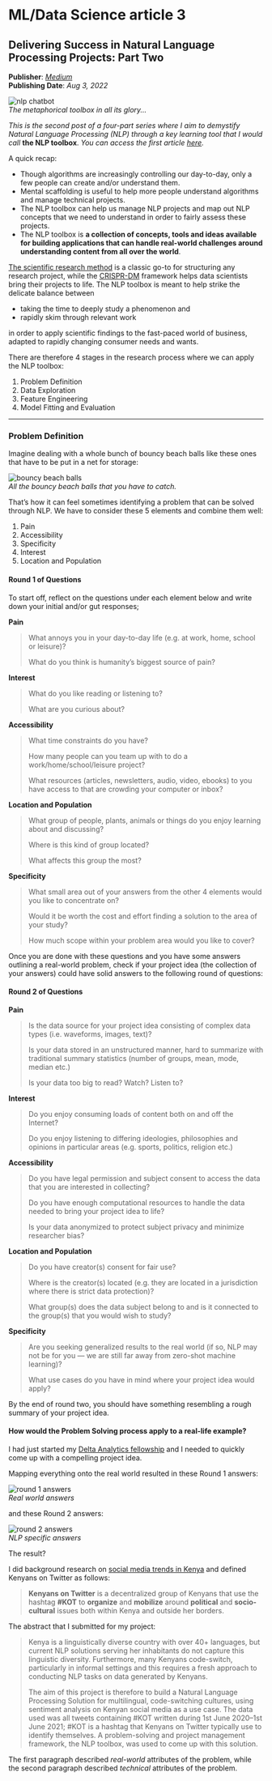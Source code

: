 # ML/Data Science article 3

## Delivering Success in Natural Language Processing Projects: Part Two

**Publisher**: [*Medium*](https://medium.com/@ceethinwa/delivering-success-in-natural-language-processing-projects-part-two-897e616bc8e2) <br>
**Publishing Date**: *Aug 3, 2022*

![nlp chatbot](../images/nlp-toolbox.svg) <br>
*The metaphorical toolbox in all its glory...*

*This is the second post of a four-part series where I aim to demystify Natural Language Processing (NLP) through a key 
learning tool that I would call* **the NLP toolbox**. *You can access the first article
[here](https://medium.com/@ceethinwa/delivering-success-in-natural-language-processing-projects-part-one-40c4775cf6a9).*

A quick recap:

* Though algorithms are increasingly controlling our day-to-day, only a few people can create and/or understand them.
* Mental scaffolding is useful to help more people understand algorithms and manage technical projects.
* The NLP toolbox can help us manage NLP projects and map out NLP concepts that we need to understand in order to fairly assess these projects.
* The NLP toolbox is **a collection of concepts, tools and ideas available for building applications that can handle real-world challenges around understanding content from all over the world**.

[The scientific research method](https://uedufy.com/the-scientific-method-definition-steps-role-in-research/) is a classic
go-to for structuring any research project, while the [CRISPR-DM](https://www.datasciencecentral.com/crisp-dm-a-standard-methodology-to-ensure-a-good-outcome/)
framework helps data scientists bring their projects to life. The NLP toolbox is meant to help strike the delicate balance between

* taking the time to deeply study a phenomenon and
* rapidly skim through relevant work

in order to apply scientific findings to the fast-paced world of business, adapted to rapidly changing consumer needs and wants.

There are therefore 4 stages in the research process where we can apply the NLP toolbox:

1. Problem Definition
2. Data Exploration
3. Feature Engineering
4. Model Fitting and Evaluation

****

### Problem Definition

Imagine dealing with a whole bunch of bouncy beach balls like these ones that have to be put in a net for storage:

![bouncy beach balls](../images/beach-balls-1.svg)<br>
*All the bouncy beach balls that you have to catch.*

That’s how it can feel sometimes identifying a problem that can be solved through NLP. We have to consider these 5 elements and combine them well:

1. Pain
2. Accessibility
3. Specificity
4. Interest
5. Location and Population

#### Round 1 of Questions

To start off, reflect on the questions under each element below and write down your initial and/or gut responses;

**Pain**

> What annoys you in your day-to-day life (e.g. at work, home, school or leisure)?
> 
> What do you think is humanity’s biggest source of pain?

**Interest**

> What do you like reading or listening to?
> 
> What are you curious about?

**Accessibility**

> What time constraints do you have?
> 
> How many people can you team up with to do a work/home/school/leisure project?
> 
> What resources (articles, newsletters, audio, video, ebooks) to you have access to that are crowding your computer or inbox?

**Location and Population**

> What group of people, plants, animals or things do you enjoy learning about and discussing?
> 
> Where is this kind of group located?
> 
> What affects this group the most?

**Specificity**

> What small area out of your answers from the other 4 elements would you like to concentrate on?
> 
> Would it be worth the cost and effort finding a solution to the area of your study?
> 
> How much scope within your problem area would you like to cover?

Once you are done with these questions and you have some answers outlining a real-world problem, check if your project
idea (the collection of your answers) could have solid answers to the following round of questions:

#### Round 2 of Questions

**Pain**

> Is the data source for your project idea consisting of complex data types (i.e. waveforms, images, text)?
> 
> Is your data stored in an unstructured manner, hard to summarize with traditional summary statistics (number of groups, mean, mode, median etc.)
> 
> Is your data too big to read? Watch? Listen to?

**Interest**

> Do you enjoy consuming loads of content both on and off the Internet?
> 
> Do you enjoy listening to differing ideologies, philosophies and opinions in particular areas (e.g. sports, politics, religion etc.)

**Accessibility**

> Do you have legal permission and subject consent to access the data that you are interested in collecting?
> 
> Do you have enough computational resources to handle the data needed to bring your project idea to life?
> 
> Is your data anonymized to protect subject privacy and minimize researcher bias?

**Location and Population**

> Do you have creator(s) consent for fair use?
> 
> Where is the creator(s) located (e.g. they are located in a jurisdiction where there is strict data protection)?
> 
> What group(s) does the data subject belong to and is it connected to the group(s) that you would wish to study?

**Specificity**

> Are you seeking generalized results to the real world (if so, NLP may not be for you — we are still far away from zero-shot machine learning)?
> 
> What use cases do you have in mind where your project idea would apply?

By the end of round two, you should have something resembling a rough summary of your project idea.

#### How would the Problem Solving process apply to a real-life example?

I had just started my [Delta Analytics fellowship](http://www.deltanalytics.org/global-teaching-fellows.html) and I needed
to quickly come up with a compelling project idea.

Mapping everything onto the real world resulted in these Round 1 answers:

![round 1 answers](../images/answers1.png)<br>
*Real world answers*

and these Round 2 answers:

![round 2 answers](../images/answers2.png)<br>
*NLP specific answers*

The result?

I did background research on [social media trends in Kenya](http://www.usiu.ac.ke/assets/file/b8243945-usiu-africa-kenya-social-media-lansc.pdf)
and defined Kenyans on Twitter as follows:

> **Kenyans on Twitter** is a decentralized group of Kenyans that use the hashtag **#KOT** to **organize** and **mobilize**
> around **political** and **socio-cultural** issues both within Kenya and outside her borders.

The abstract that I submitted for my project:

> Kenya is a linguistically diverse country with over 40+ languages, but current NLP solutions serving her inhabitants
> do not capture this linguistic diversity. Furthermore, many Kenyans code-switch, particularly in informal settings and
> this requires a fresh approach to conducting NLP tasks on data generated by Kenyans.
> 
> The aim of this project is therefore to build a Natural Language Processing Solution for multilingual, code-switching
> cultures, using sentiment analysis on Kenyan social media as a use case. The data used was all tweets containing #KOT
> written during 1st June 2020–1st June 2021; #KOT is a hashtag that Kenyans on Twitter typically use to identify
> themselves. A problem-solving and project management framework, the NLP toolbox, was used to come up with this solution.

The first paragraph described *real-world* attributes of the problem, while the second paragraph described *technical*
attributes of the problem.

